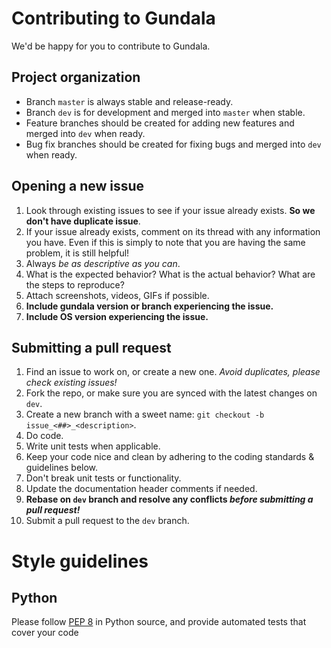 # Contributing to Gundala

We'd be happy for you to contribute to Gundala.

## Project organization

* Branch `master` is always stable and release-ready.
* Branch `dev` is for development and merged into `master` when stable.
* Feature branches should be created for adding new features and merged into `dev` when ready.
* Bug fix branches should be created for fixing bugs and merged into
  `dev` when ready.
  
## Opening a new issue

1. Look through existing issues to see if your issue already
   exists. **So we don't have duplicate issue**.
2. If your issue already exists, comment on its thread with any information you have. Even if this is simply to note that you are having the same problem, it is still helpful!
3. Always *be as descriptive as you can*.
4. What is the expected behavior? What is the actual behavior? What are the steps to reproduce?
5. Attach screenshots, videos, GIFs if possible.
6. **Include gundala version or branch experiencing the issue.**
7. **Include OS version experiencing the issue.**


## Submitting a pull request

1. Find an issue to work on, or create a new one. *Avoid duplicates, please check existing issues!*
2. Fork the repo, or make sure you are synced with the latest changes on `dev`.
3. Create a new branch with a sweet name: `git checkout -b issue_<##>_<description>`.
4. Do code.
5. Write unit tests when applicable.
6. Keep your code nice and clean by adhering to the coding standards & guidelines below.
7. Don't break unit tests or functionality.
8. Update the documentation header comments if needed.
9. **Rebase on `dev` branch and resolve any conflicts _before submitting a pull request!_**
10. Submit a pull request to the `dev` branch.

# Style guidelines

## Python

Please follow [PEP 8](https://www.python.org/dev/peps/pep-0008/) in Python source, and provide automated tests
that cover your code
